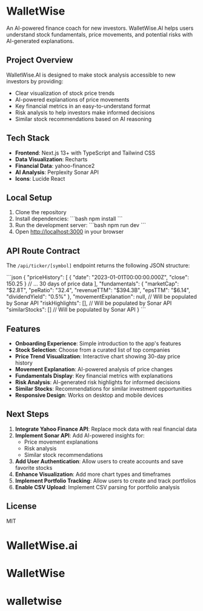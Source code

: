 # WalletWise

An AI-powered finance coach for new investors. WalletWise.AI helps users understand stock fundamentals, price movements, and potential risks with AI-generated explanations.

## Project Overview

WalletWise.AI is designed to make stock analysis accessible to new investors by providing:

- Clear visualization of stock price trends
- AI-powered explanations of price movements
- Key financial metrics in an easy-to-understand format
- Risk analysis to help investors make informed decisions
- Similar stock recommendations based on AI reasoning

## Tech Stack

- **Frontend**: Next.js 13+ with TypeScript and Tailwind CSS
- **Data Visualization**: Recharts
- **Financial Data**: yahoo-finance2
- **AI Analysis**: Perplexity Sonar API
- **Icons**: Lucide React

## Local Setup

1. Clone the repository
2. Install dependencies:
   \`\`\`bash
   npm install
   \`\`\`
3. Run the development server:
   \`\`\`bash
   npm run dev
   \`\`\`
4. Open [http://localhost:3000](http://localhost:3000) in your browser

## API Route Contract

The `/api/ticker/[symbol]` endpoint returns the following JSON structure:

\`\`\`json
{
  "priceHistory": [
    { "date": "2023-01-01T00:00:00.000Z", "close": 150.25 }
    // ... 30 days of price data
  ],
  "fundamentals": {
    "marketCap": "$2.8T",
    "peRatio": "32.4",
    "revenueTTM": "$394.3B",
    "epsTTM": "$6.14",
    "dividendYield": "0.5%"
  },
  "movementExplanation": null,  // Will be populated by Sonar API
  "riskHighlights": [],         // Will be populated by Sonar API
  "similarStocks": []           // Will be populated by Sonar API
}
\`\`\`

## Features

- **Onboarding Experience**: Simple introduction to the app's features
- **Stock Selection**: Choose from a curated list of top companies
- **Price Trend Visualization**: Interactive chart showing 30-day price history
- **Movement Explanation**: AI-powered analysis of price changes
- **Fundamentals Display**: Key financial metrics with explanations
- **Risk Analysis**: AI-generated risk highlights for informed decisions
- **Similar Stocks**: Recommendations for similar investment opportunities
- **Responsive Design**: Works on desktop and mobile devices

## Next Steps

1. **Integrate Yahoo Finance API**: Replace mock data with real financial data
2. **Implement Sonar API**: Add AI-powered insights for:
   - Price movement explanations
   - Risk analysis
   - Similar stock recommendations
3. **Add User Authentication**: Allow users to create accounts and save favorite stocks
4. **Enhance Visualization**: Add more chart types and timeframes
5. **Implement Portfolio Tracking**: Allow users to create and track portfolios
6. **Enable CSV Upload**: Implement CSV parsing for portfolio analysis

## License

MIT
# WalletWise.ai
# WalletWise
# walletwise

